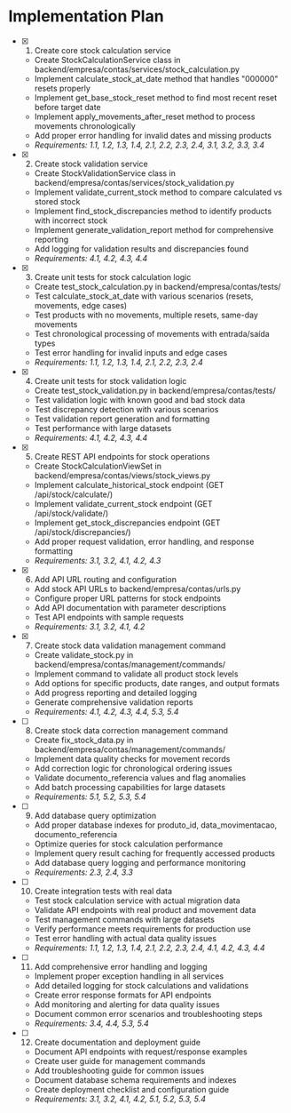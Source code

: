 # Implementation Plan

- [x] 1. Create core stock calculation service





  - Create StockCalculationService class in backend/empresa/contas/services/stock_calculation.py
  - Implement calculate_stock_at_date method that handles "000000" resets properly
  - Implement get_base_stock_reset method to find most recent reset before target date
  - Implement apply_movements_after_reset method to process movements chronologically
  - Add proper error handling for invalid dates and missing products
  - _Requirements: 1.1, 1.2, 1.3, 1.4, 2.1, 2.2, 2.3, 2.4, 3.1, 3.2, 3.3, 3.4_

- [x] 2. Create stock validation service

  - Create StockValidationService class in backend/empresa/contas/services/stock_validation.py
  - Implement validate_current_stock method to compare calculated vs stored stock
  - Implement find_stock_discrepancies method to identify products with incorrect stock
  - Implement generate_validation_report method for comprehensive reporting
  - Add logging for validation results and discrepancies found
  - _Requirements: 4.1, 4.2, 4.3, 4.4_

- [x] 3. Create unit tests for stock calculation logic

  - Create test_stock_calculation.py in backend/empresa/contas/tests/
  - Test calculate_stock_at_date with various scenarios (resets, movements, edge cases)
  - Test products with no movements, multiple resets, same-day movements
  - Test chronological processing of movements with entrada/saída types
  - Test error handling for invalid inputs and edge cases
  - _Requirements: 1.1, 1.2, 1.3, 1.4, 2.1, 2.2, 2.3, 2.4_

- [x] 4. Create unit tests for stock validation logic

  - Create test_stock_validation.py in backend/empresa/contas/tests/
  - Test validation logic with known good and bad stock data
  - Test discrepancy detection with various scenarios
  - Test validation report generation and formatting
  - Test performance with large datasets
  - _Requirements: 4.1, 4.2, 4.3, 4.4_

- [x] 5. Create REST API endpoints for stock operations


  - Create StockCalculationViewSet in backend/empresa/contas/views/stock_views.py
  - Implement calculate_historical_stock endpoint (GET /api/stock/calculate/)
  - Implement validate_current_stock endpoint (GET /api/stock/validate/)
  - Implement get_stock_discrepancies endpoint (GET /api/stock/discrepancies/)
  - Add proper request validation, error handling, and response formatting
  - _Requirements: 3.1, 3.2, 4.1, 4.2, 4.3_

- [x] 6. Add API URL routing and configuration


  - Add stock API URLs to backend/empresa/contas/urls.py
  - Configure proper URL patterns for stock endpoints
  - Add API documentation with parameter descriptions
  - Test API endpoints with sample requests
  - _Requirements: 3.1, 3.2, 4.1, 4.2_

- [x] 7. Create stock data validation management command






  - Create validate_stock.py in backend/empresa/contas/management/commands/
  - Implement command to validate all product stock levels
  - Add options for specific products, date ranges, and output formats
  - Add progress reporting and detailed logging
  - Generate comprehensive validation reports
  - _Requirements: 4.1, 4.2, 4.3, 4.4, 5.3, 5.4_

- [ ] 8. Create stock data correction management command
  - Create fix_stock_data.py in backend/empresa/contas/management/commands/
  - Implement data quality checks for movement records
  - Add correction logic for chronological ordering issues
  - Validate documento_referencia values and flag anomalies
  - Add batch processing capabilities for large datasets
  - _Requirements: 5.1, 5.2, 5.3, 5.4_

- [ ] 9. Add database query optimization
  - Add proper database indexes for produto_id, data_movimentacao, documento_referencia
  - Optimize queries for stock calculation performance
  - Implement query result caching for frequently accessed products
  - Add database query logging and performance monitoring
  - _Requirements: 2.3, 2.4, 3.3_

- [ ] 10. Create integration tests with real data
  - Test stock calculation service with actual migration data
  - Validate API endpoints with real product and movement data
  - Test management commands with large datasets
  - Verify performance meets requirements for production use
  - Test error handling with actual data quality issues
  - _Requirements: 1.1, 1.2, 1.3, 1.4, 2.1, 2.2, 2.3, 2.4, 4.1, 4.2, 4.3, 4.4_

- [ ] 11. Add comprehensive error handling and logging
  - Implement proper exception handling in all services
  - Add detailed logging for stock calculations and validations
  - Create error response formats for API endpoints
  - Add monitoring and alerting for data quality issues
  - Document common error scenarios and troubleshooting steps
  - _Requirements: 3.4, 4.4, 5.3, 5.4_

- [ ] 12. Create documentation and deployment guide
  - Document API endpoints with request/response examples
  - Create user guide for management commands
  - Add troubleshooting guide for common issues
  - Document database schema requirements and indexes
  - Create deployment checklist and configuration guide
  - _Requirements: 3.1, 3.2, 4.1, 4.2, 5.1, 5.2, 5.3, 5.4_